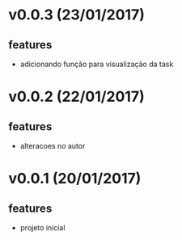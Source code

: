 v0.0.3 (23/01/2017)
===================
## features
- adicionando função para visualização da task

v0.0.2 (22/01/2017)
===================
## features
- alteracoes no autor

v0.0.1 (20/01/2017)
===================
## features
- projeto inicial

